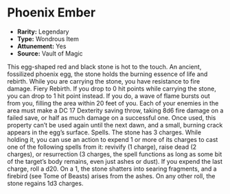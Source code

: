 # Phoenix Ember

- **Rarity:** Legendary
- **Type:** Wondrous Item
- **Attunement:** Yes
- **Source:** Vault of Magic

This egg-shaped red and black stone is hot to the touch. An ancient, fossilized phoenix egg, the stone holds the burning essence of life and rebirth. While you are carrying the stone, you have resistance to fire damage. Fiery Rebirth. If you drop to 0 hit points while carrying the stone, you can drop to 1 hit point instead. If you do, a wave of flame bursts out from you, filling the area within 20 feet of you. Each of your enemies in the area must make a DC 17 Dexterity saving throw, taking 8d6 fire damage on a failed save, or half as much damage on a successful one. Once used, this property can’t be used again until the next dawn, and a small, burning crack appears in the egg’s surface. Spells. The stone has 3 charges. While holding it, you can use an action to expend 1 or more of its charges to cast one of the following spells from it: revivify (1 charge), raise dead (2 charges), or resurrection (3 charges, the spell functions as long as some bit of the target’s body remains, even just ashes or dust). If you expend the last charge, roll a d20. On a 1, the stone shatters into searing fragments, and a firebird (see Tome of Beasts) arises from the ashes. On any other roll, the stone regains 1d3 charges.
